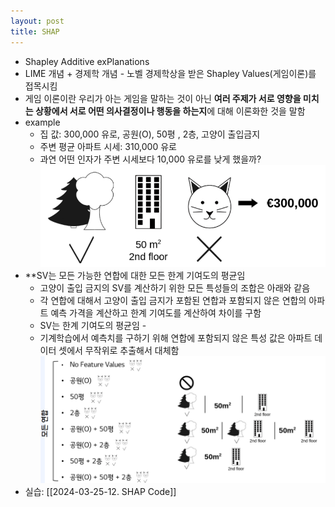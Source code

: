 ```yaml
---
layout: post
title: SHAP
---
```


- Shapley Additive exPlanations 
- LIME 개념 + 경제학 개념 - 노벨 경제학상을 받은 Shapley Values(게임이론)를 접목시킴
- 게임 이론이란 우리가 아는 게임을 말하는 것이 아닌 **여러 주제가 서로 영향을 미치는 상황에서 서로 어떤 의사결정이나 행동을 하는지**에 대해 이론화한 것을 말함
- example
	- 집 값: 300,000 유로, 공원(O), 50평 , 2층, 고양이 출입금지 
	- 주변 평균 아파트 시세: 310,000 유로 
	- 과연 어떤 인자가 주변 시세보다 10,000 유로를 낮게 했을까?
	![image](https://github.com/code7ssage/code7ssage.github.io/blob/master/assets/attached%20file/Pasted%20image%2020240109143037.png?raw=true)
- **SV는 모든 가능한 연합에 대한 모든 한계 기여도의 평균임
	- 고양이 출입 금지의 SV를 계산하기 위한 모든 특성들의 조합은 아래와 같음 
	- 각 연합에 대해서 고양이 출입 금지가 포함된 연합과 포함되지 않은 연합의 아파트 예측 가격을 계산하고 한계 기여도를 계산하여 차이를 구함 
	- SV는 한계 기여도의 평균임 -
	- 기계학습에서 예측치를 구하기 위해 연합에 포함되지 않은 특성 값은 아파트 데이터 셋에서 무작위로 추출해서 대체함
	![image](https://github.com/code7ssage/code7ssage.github.io/blob/master/assets/attached%20file/Pasted%20image%2020240109143205.png?raw=true)
- 실습: [[2024-03-25-12. SHAP Code]]